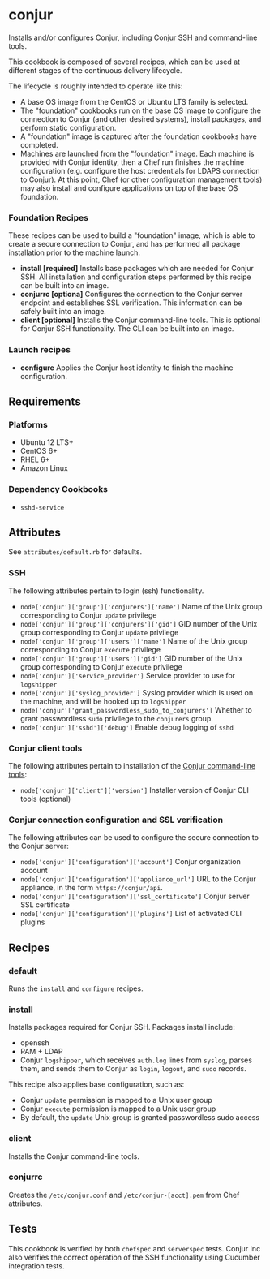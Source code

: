 # conjur

Installs and/or configures Conjur, including Conjur SSH and command-line tools.

This cookbook is composed of several recipes, which can be used at different stages of the continuous delivery lifecycle.

The lifecycle is roughly intended to operate like this:

* A base OS image from the CentOS or Ubuntu LTS family is selected. 
* The "foundation" cookbooks run on the base OS image to configure the connection to Conjur (and other desired systems), install packages, and perform static configuration.
* A "foundation" image is captured after the foundation cookbooks have completed.
* Machines are launched from the "foundation" image. Each machine is provided with Conjur identity, then a Chef run finishes the machine configuration (e.g. configure the host credentials for LDAPS connection to Conjur). At this point, Chef (or other configuration management tools) may also install and configure applications on top of the base OS foundation.

### Foundation Recipes

These recipes can be used to build a "foundation" image, which is able to create a secure connection to Conjur, and has performed all package installation prior to the machine launch.

* **install [required]** Installs base packages which are needed for Conjur SSH. All installation and configuration steps performed by this recipe can be built into an image.
* **conjurrc [optiona]** Configures the connection to the Conjur server endpoint and establishes SSL verification. This information can be safely built into an image.
* **client [optional]** Installs the Conjur command-line tools. This is optional for Conjur SSH functionality. The CLI can be built into an image.

### Launch recipes

* **configure** Applies the Conjur host identity to finish the machine configuration.

## Requirements

### Platforms

* Ubuntu 12 LTS+
* CentOS 6+
* RHEL 6+
* Amazon Linux

### Dependency Cookbooks

* `sshd-service`

## Attributes

See `attributes/default.rb` for defaults.

### SSH

The following attributes pertain to login (ssh) functionality.

* `node['conjur']['group']['conjurers']['name']` Name of the Unix group corresponding to Conjur `update` privilege
* `node['conjur']['group']['conjurers']['gid']` GID number of the Unix group corresponding to Conjur `update` privilege
* `node['conjur']['group']['users']['name']` Name of the Unix group corresponding to Conjur `execute` privilege
* `node['conjur']['group']['users']['gid']` GID number of the Unix group corresponding to Conjur `execute` privilege
* `node['conjur']['service_provider']` Service provider to use for `logshipper`
* `node['conjur']['syslog_provider']` Syslog provider which is used on the machine, and will be hooked up to `logshipper`
* `node['conjur'['grant_passwordless_sudo_to_conjurers']` Whether to grant passwordless `sudo` privilege to the `conjurers` group.
* `node['conjur']['sshd']['debug']` Enable debug logging of `sshd`

### Conjur client tools

The following attributes pertain to installation of the [Conjur command-line tools](http://developer.conjur.net/client_setup/cli.html):

* `node['conjur']['client']['version']` Installer version of Conjur CLI tools (optional)

### Conjur connection configuration and SSL verification

The following attributes can be used to configure the secure connection to the Conjur server:

* `node['conjur']['configuration']['account']` Conjur organization account
* `node['conjur']['configuration']['appliance_url']` URL to the Conjur appliance, in the form `https://conjur/api`.
* `node['conjur']['configuration']['ssl_certificate']` Conjur server SSL certificate
* `node['conjur']['configuration']['plugins']` List of activated CLI plugins

## Recipes

### default

Runs the `install` and `configure` recipes.

### install

Installs packages required for Conjur SSH. Packages install include:

* openssh
* PAM + LDAP
* Conjur `logshipper`, which receives `auth.log` lines from `syslog`, parses them, and sends them to Conjur as `login`, `logout`, and `sudo` records.

This recipe also applies base configuration, such as:

* Conjur `update` permission is mapped to a Unix user group
* Conjur `execute` permission is mapped to a Unix user group
* By default, the `update` Unix group is granted passwordless sudo access

### client

Installs the Conjur command-line tools.

### conjurrc

Creates the `/etc/conjur.conf` and `/etc/conjur-[acct].pem` from Chef attributes.

## Tests

This cookbook is verified by both `chefspec` and `serverspec` tests. Conjur Inc also verifies the correct operation of the SSH functionality using Cucumber integration tests.
